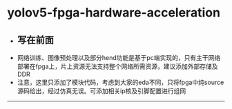 # yolov5-fpga-hardware-acceleration
* ## 写在前面
* 网络训练、图像预处理以及部分hend功能是基于pc端实现的，只有主干网络部署在fpga上，片上资源无法支持整个网络所需资源，建议添加外部存储及DDR
* 注意，这里只添加了模块代码，考虑到大家的eda不同，只将fpga中纯source源码给出，经过仿真无误。可添加相关ip核及引脚配置进行组网
******
